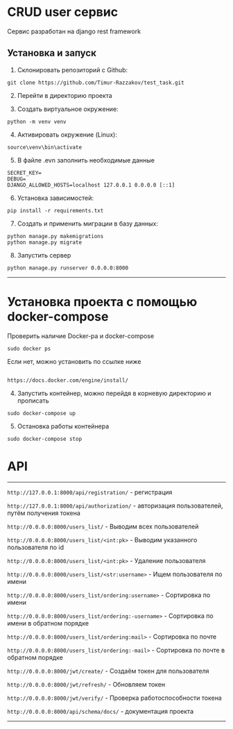 # CRUD user сервис

Сервис разработан на django rest framework

## Установка и запуск

1. Склонировать репозиторий с Github:

````
git clone https://github.com/Timur-Razzakov/test_task.git
````

2. Перейти в директорию проекта

3. Создать виртуальное окружение:

````
python -m venv venv
````

4. Активировать окружение (Linux):

````
source\venv\bin\activate
````

5. В файле .evn заполнить необходимые данные

```
SECRET_KEY=
DEBUG=
DJANGO_ALLOWED_HOSTS=localhost 127.0.0.1 0.0.0.0 [::1]

```

6. Установка зависимостей:

```
pip install -r requirements.txt
```

7. Создать и применить миграции в базу данных:

```
python manage.py makemigrations
python manage.py migrate
```

8. Запустить сервер

```
python manage.py runserver 0.0.0.0:8000
```

***

# Установка проекта с помощью docker-compose

Проверить наличие Docker-ра и docker-compose

```
sudo docker ps
```

Если нет, можно установить по ссылке ниже

```

https://docs.docker.com/engine/install/

```

4. Запустить контейнер, можно перейдя в корневую директорию и прописать

``` 
sudo docker-compose up 
 ```

5. Остановка работы контейнера

```
sudo docker-compose stop
```

# API

***
```http://127.0.0.1:8000/api/registration/``` - регистрация

```http://127.0.0.1:8000/api/authorization/``` - авторизация пользователей, путём получения токена

```http://0.0.0.0:8000/users_list/``` - Выводим всех пользователей

```http://0.0.0.0:8000/users_list/<int:pk>``` - Выводим указанного пользователя по id

```http://0.0.0.0:8000/users_list/<int:pk>``` - Удаление пользователя

```http://0.0.0.0:8000/users_list/<str:username>``` - Ищем пользователя по имени

```http://0.0.0.0:8000/users_list/ordering:username>``` - Сортировка по имени

```http://0.0.0.0:8000/users_list/ordering:-username>``` - Сортировка по имени в обратном порядке

```http://0.0.0.0:8000/users_list/ordering:mail>``` - Сортировка по почте

```http://0.0.0.0:8000/users_list/ordering:-mail>``` - Сортировка по почте в обратном порядке

```http://0.0.0.0:8000/jwt/create/``` - Создаём токен для пользователя

```http://0.0.0.0:8000/jwt/refresh/``` - Обновляем токен

```http://0.0.0.0:8000/jwt/verify/``` - Проверка работоспособности токена

```http://0.0.0.0:8000/api/schema/docs/``` - документация проекта

***
